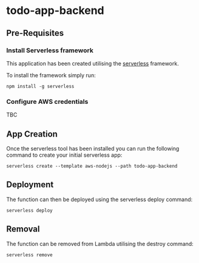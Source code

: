 # todo-app-backend

## Pre-Requisites

### Install Serverless framework

This application has been created utilising the [serverless](https://serverless.com) framework.

To install the framework simply run:

```
npm install -g serverless
```

### Configure AWS credentials

TBC

## App Creation

Once the serverless tool has been installed you can run the following command to create your initial serverless app:

```
serverless create --template aws-nodejs --path todo-app-backend
```

## Deployment

The function can then be deployed using the serverless deploy command:

```
serverless deploy
```

## Removal

The function can be removed from Lambda utilising the destroy command:

```
serverless remove
```


